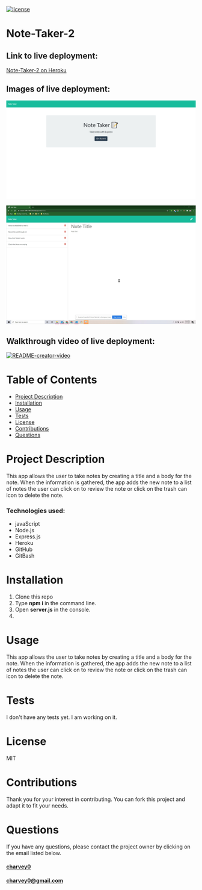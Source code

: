 [![license](https://img.shields.io/badge/License-MIT-blue)](https://img.shields.io/badge/License-MIT-blue)  
# **Note-Taker-2**

## Link to live deployment:
[Note-Taker-2 on Heroku](https://secure-cliffs-14972.herokuapp.com/)


## Images of live deployment:
[<img src="Note-Taker.png" width="550"/>](Note-Taker.png)

[<img src="Desktop-screenshot.png" width="550"/>](Desktop-screenshot.png)


## Walkthrough video of live deployment:
[![README-creator-video](https://img.youtube.com/vi/IpvDItVe8PA/0.jpg)](https://www.youtube.com/watch?v=IpvDItVe8PA)

# Table of Contents
* [Project Description](#project-description)
* [Installation](#installation)
* [Usage](#usage)
* [Tests](#tests)
* [License](#license)
* [Contributions](#contributions)
* [Questions](#questions)
# Project Description

This app allows the user to take notes by creating a title and a body for the note.  When the information is gathered, the app adds the new note to a list of notes the user can click on to review the note or click on the trash can icon to delete the note.

### Technologies used:
- javaScript
- Node.js
- Express.js
- Heroku
- GitHub
- GitBash
    
# Installation
 
 1. Clone this repo  
 2. Type **npm i** in the command line.
 3. Open **server.js** in the console.   
 4. 

# Usage

This app allows the user to take notes by creating a title and a body for the note.  When the information is gathered, the app adds the new note to a list of notes the user can click on to review the note or click on the trash can icon to delete the note.

# Tests

I don't have any tests yet.  I am working on it.

# License

MIT

# Contributions

Thank you for your interest in contributing.  You can fork this project and adapt it to fit your needs.

# Questions

If you have any questions, please contact the project owner by clicking on the email listed below.  
     
#### [charvey0](https://github.com/charvey0)
#### [charvey0@gmail.com](mailto:charvey0@gmail.com)
